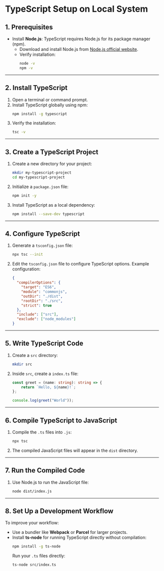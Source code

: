 # TypeScript Setup on Local System

## **1. Prerequisites**
- Install **Node.js**: TypeScript requires Node.js for its package manager (npm).
  - Download and install Node.js from [Node.js official website](https://nodejs.org/).
  - Verify installation:
    ```bash
    node -v
    npm -v
    ```

---

## **2. Install TypeScript**
1. Open a terminal or command prompt.
2. Install TypeScript globally using npm:
    ```bash
    npm install -g typescript
    ```
3. Verify the installation:
    ```bash
    tsc -v
    ```

---

## **3. Create a TypeScript Project**
1. Create a new directory for your project:
    ```bash
    mkdir my-typescript-project
    cd my-typescript-project
    ```
2. Initialize a `package.json` file:
    ```bash
    npm init -y
    ```
3. Install TypeScript as a local dependency:
    ```bash
    npm install --save-dev typescript
    ```

---

## **4. Configure TypeScript**
1. Generate a `tsconfig.json` file:
    ```bash
    npx tsc --init
    ```
2. Edit the `tsconfig.json` file to configure TypeScript options. Example configuration:
    ```json
    {
      "compilerOptions": {
        "target": "ES6",
        "module": "commonjs",
        "outDir": "./dist",
        "rootDir": "./src",
        "strict": true
      },
      "include": ["src"],
      "exclude": ["node_modules"]
    }
    ```

---

## **5. Write TypeScript Code**
1. Create a `src` directory:
    ```bash
    mkdir src
    ```
2. Inside `src`, create a `index.ts` file:
    ```ts
    const greet = (name: string): string => {
        return `Hello, ${name}!`;
    };

    console.log(greet("World"));
    ```

---

## **6. Compile TypeScript to JavaScript**
1. Compile the `.ts` files into `.js`:
    ```bash
    npx tsc
    ```
2. The compiled JavaScript files will appear in the `dist` directory.

---

## **7. Run the Compiled Code**
1. Use Node.js to run the JavaScript file:
    ```bash
    node dist/index.js
    ```

---

## **8. Set Up a Development Workflow**
To improve your workflow:
- Use a bundler like **Webpack** or **Parcel** for larger projects.
- Install **ts-node** for running TypeScript directly without compilation:
    ```bash
    npm install -g ts-node
    ```
    Run your `.ts` files directly:
    ```bash
    ts-node src/index.ts
    ```


